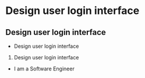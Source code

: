 # Design user login interface
## Design user login interface
- Design user login interface
1. Design user login interface
- I am a Software Engineer